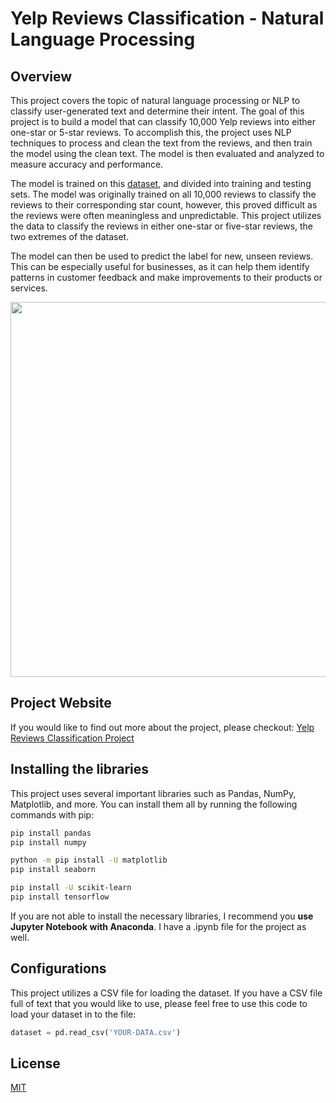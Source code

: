 # Yelp Reviews Classification - Natural Language Processing

## Overview
This project covers the topic of natural language processing or NLP to classify user-generated text and determine their intent. The goal of this project is to build a model that can classify 10,000 Yelp reviews into either one-star or 5-star reviews. To accomplish this, the project uses NLP techniques to process and clean the text from the reviews, and then train the model using the clean text. The model is then evaluated and analyzed to measure accuracy and performance.

The model is trained on this [dataset](https://github.com/redayzarra/ml-yelpreviews-project/blob/master/yelp.csv), and divided into training and testing sets. The model was originally trained on all 10,000 reviews to classify the reviews to their corresponding star count, however, this proved difficult as the reviews were often meaningless and unpredictable. This project utilizes the data to classify the reviews in either one-star or five-star reviews, the two extremes of the dataset.

The model can then be used to predict the label for new, unseen reviews. This can be especially useful for businesses, as it can help them identify patterns in customer feedback and make improvements to their products or services.

<div align="center">

<img src="https://user-images.githubusercontent.com/113388793/212522711-05d0fa8e-4abc-4ec9-bb8f-d96c8789fc27.png" width="700" height="600">

</div>


## Project Website

If you would like to find out more about the project, please checkout: [Yelp Reviews Classification Project](https://www.redaysblog.com/machine-learning/yelp-reviews)

## Installing the libraries

This project uses several important libraries such as Pandas, NumPy, Matplotlib, and more. You can install them all by running the following commands with pip:

```bash 
pip install pandas
pip install numpy

python -m pip install -U matplotlib
pip install seaborn

pip install -U scikit-learn
pip install tensorflow

```

If you are not able to install the necessary libraries, I recommend you **use Jupyter Notebook with Anaconda**. I have a .ipynb file for the project as well.


## Configurations

This project utilizes a CSV file for loading the dataset. If you have a CSV file full of text that you would like to use, please feel free to use this code to load your dataset in to the file:

```python
dataset = pd.read_csv('YOUR-DATA.csv')
```


## License

[MIT](https://choosealicense.com/licenses/mit/)
